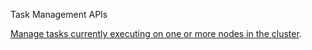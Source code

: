 Task Management APIs

[Manage tasks currently executing on one or more nodes in the cluster](https://www.elastic.co/guide/en/elasticsearch/reference/master/tasks.html).
